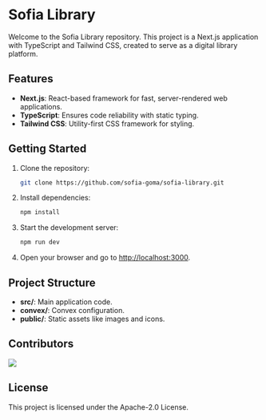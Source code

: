 # Sofia Library

Welcome to the Sofia Library repository. This project is a Next.js application with TypeScript and Tailwind CSS, created to serve as a digital library platform.

## Features
- **Next.js**: React-based framework for fast, server-rendered web applications.
- **TypeScript**: Ensures code reliability with static typing.
- **Tailwind CSS**: Utility-first CSS framework for styling.

## Getting Started
1. Clone the repository:
    ```bash
    git clone https://github.com/sofia-goma/sofia-library.git
    ```
2. Install dependencies:
    ```bash
    npm install
    ```
3. Start the development server:
    ```bash
    npm run dev
    ```
4. Open your browser and go to [http://localhost:3000](http://localhost:3000).

## Project Structure
- **src/**: Main application code.
- **convex/**: Convex configuration.
- **public/**: Static assets like images and icons.

## Contributors

<a href="https://github.com/sofia-goma/sofia-library/graphs/contributors">
  <img src="https://contrib.rocks/image?repo=sofia-goma/sofia-library" />
</a>

## License
This project is licensed under the Apache-2.0 License.

